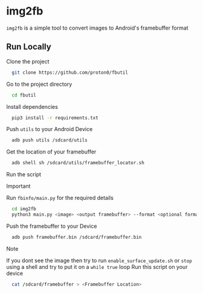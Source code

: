 
# img2fb

`img2fb` is a simple tool to convert images to Android's framebuffer format


## Run Locally

Clone the project

```bash
  git clone https://github.com/proton0/fbutil
```

Go to the project directory

```bash
  cd fbutil
```

Install dependencies

```bash
  pip3 install -r requirements.txt
```

Push `utils` to your Android Device

```bash
  adb push utils /sdcard/utils
```

Get the location of your framebuffer
```bash
  adb shell sh /sdcard/utils/framebuffer_locator.sh
```

Run the script
> [!IMPORTANT]  
> Run `fbinfo/main.py` for the required details
```bash
  cd img2fb
  python3 main.py <image> <output framebuffer> --format <optional format>
```

Push the framebuffer to your Device
```bash
  adb push framebuffer.bin /sdcard/framebuffer.bin
```

> [!NOTE]  
> If you dont see the image then try to run `enable_surface_update.sh` or `stop` using a shell and try to put it on a `while true` loop
Run this script on your device
```bash
  cat /sdcard/framebuffer > <Framebuffer Location>
```